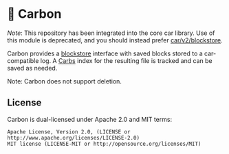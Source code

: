 💎 Carbon
===

*Note*: This repository has been integrated into the core car library. Use of this module is deprecated, and you should instead prefer [car/v2/blockstore](https://github.com/ipld/go-car/tree/master/v2/blockstore).

Carbon provides a [blockstore](https://github.com/ipfs/go-ipfs-blockstore) interface with saved blocks stored to a car-compatible log. A [Carbs](https://github.com/willscott/carbs) index for the resulting file is tracked and can be saved as needed.

Note: Carbon does not support deletion.

License
---

Carbon is dual-licensed under Apache 2.0 and MIT terms:

    Apache License, Version 2.0, (LICENSE or http://www.apache.org/licenses/LICENSE-2.0)
    MIT license (LICENSE-MIT or http://opensource.org/licenses/MIT)
